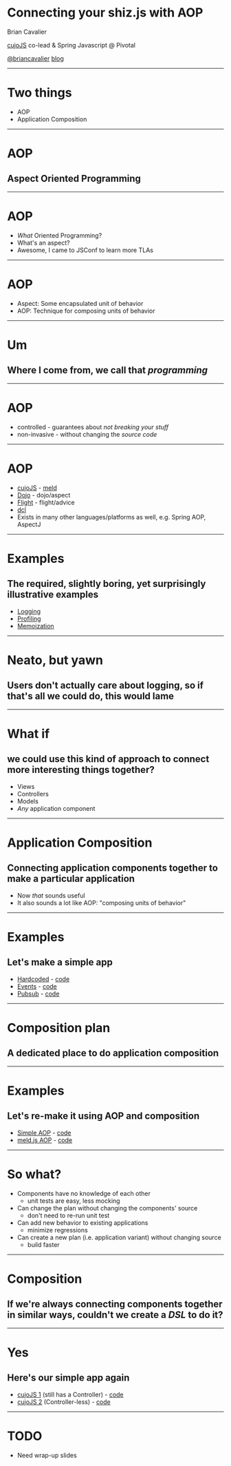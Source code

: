 # Connecting your shiz.js with AOP

Brian Cavalier

[cujoJS](http://cujojs.com) co-lead & Spring Javascript @ Pivotal

[@briancavalier](http://twitter.com/briancavalier)
[blog](http://blog.briancavalier.com)

---

# Two things

* AOP
* Application Composition

---

# AOP

## Aspect Oriented Programming

---

# AOP

* *What* Oriented Programming?
* What's an aspect?
* Awesome, I came to JSConf to learn more TLAs

---

# AOP

* Aspect: Some encapsulated unit of behavior
* AOP: Technique for composing units of behavior

---

# Um

## Where I come from, we call that *programming*

---

# AOP

* controlled - guarantees about *not breaking your stuff*
* non-invasive - without changing the *source code*

---

# AOP

* [cujoJS](http://cujojs.com) - [meld](https://github.com/cujojs/meld)
* [Dojo](http://dojotoolkit.org) - dojo/aspect
* [Flight](http://twitter.github.io/flight/) - flight/advice
* [dcl](https://github.com/uhop/dcl)
* Exists in many other languages/platforms as well, e.g. Spring AOP, AspectJ

---

# Examples

## The required, slightly boring, yet surprisingly illustrative examples

* [Logging](examples/logging.js)
* [Profiling](examples/around.js)
* [Memoization](examples/around.js)

---

# Neato, but yawn

## Users don't actually care about logging, so if that's all we could do, this would lame

---

# What if

## we could use this kind of approach to connect more interesting things together?

* Views
* Controllers
* Models
* *Any* application component

---

# Application Composition

## Connecting application components together to make a particular application

* Now *that* sounds useful
* It also sounds a lot like AOP: "composing units of behavior"

---

# Examples

## Let's make a simple app

* [Hardcoded](demo-app) - [code](demo-app/vanilla)
* [Events](demo-app/#events) - [code](demo-app/events)
* [Pubsub](demo-app/#pubsub) - [code](demo-app/pubsub)

---

# Composition plan

## A dedicated place to do application composition

---

# Examples

## Let's re-make it using AOP and composition

* [Simple AOP](demo-app/#aop-simple) - [code](demo-app/aop-simple)
* [meld.js AOP](demo-app/#aop-meld) - [code](demo-app/aop-meld)

---

# So what?

* Components have no knowledge of each other
	* unit tests are easy, less mocking
* Can change the plan without changing the components' source
	* don't need to re-run unit test
* Can add new behavior to existing applications
	* minimize regressions
* Can create a new plan (i.e. application variant) without changing source
	* build faster

---

# Composition

## If we're always connecting components together in similar ways, couldn't we create a *DSL* to do it?

---

# Yes

## Here's our simple app again

* [cujoJS 1](demo-app/#cujojs-1) (still has a Controller) - [code](demo-app/cujojs-1)
* [cujoJS 2](demo-app/#cujojs-2) (Controller-less) - [code](demo-app/cujojs-2)

---

# TODO

* Need wrap-up slides